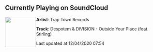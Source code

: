 ## Currently Playing on SoundCloud

[<img align="left" width="100" src="https://i1.sndcdn.com/artworks-ANiTFgK0u8hvJJYO-jxfaMw-t50x50.jpg">](https://soundcloud.com/traptownrecords/outside-your-place)

**Artist**: Trap Town Records 

**Track**: Despotem & DIVISION - Outside Your Place (feat. Stirling)

Last updated at 12/04/2020 07:54
